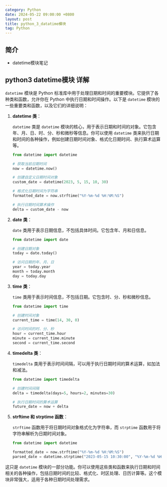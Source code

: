 ```yaml
---
category: Python
date: 2024-05-22 09:00:00 +0800
layout: post
title: python_3_datatime模块
tag: Python
---
```

## 简介

+ datetime模块笔记

## python3 datetime模块 详解

`datetime` 模块是 Python 标准库中用于处理日期和时间的重要模块。它提供了各种类和函数，允许你在 Python 中执行日期和时间操作。以下是 `datetime` 模块的一些重要类和函数，以及它们的详细说明：

1. **datetime 类**：

   `datetime` 类是 `datetime` 模块的核心，用于表示日期和时间的对象。它包含年、月、日、时、分、秒和微秒等信息。你可以使用 `datetime` 类来执行日期和时间的各种操作，例如创建日期时间对象、格式化日期时间、执行算术运算等。

   ```python
   from datetime import datetime

   # 获取当前日期时间
   now = datetime.now()

   # 创建自定义日期时间对象
   custom_date = datetime(2023, 5, 15, 10, 30)

   # 格式化日期时间为字符串
   formatted_date = now.strftime("%Y-%m-%d %H:%M:%S")

   # 执行日期时间算术操作
   delta = custom_date - now
   ```

2. **date 类**：

   `date` 类用于表示日期信息，不包括具体时间。它包含年、月和日信息。

   ```python
   from datetime import date

   # 创建日期对象
   today = date.today()

   # 访问日期的年、月、日
   year = today.year
   month = today.month
   day = today.day
   ```

3. **time 类**：

   `time` 类用于表示时间信息，不包括日期。它包含时、分、秒和微秒信息。

   ```python
   from datetime import time

   # 创建时间对象
   current_time = time(14, 30, 0)

   # 访问时间的时、分、秒
   hour = current_time.hour
   minute = current_time.minute
   second = current_time.second
   ```

4. **timedelta 类**：

   `timedelta` 类用于表示时间间隔，可以用于执行日期时间的算术运算，如加法和减法。

   ```python
   from datetime import timedelta

   # 创建时间间隔
   delta = timedelta(days=5, hours=2, minutes=30)

   # 执行日期时间的算术运算
   future_date = now + delta
   ```

5. **strftime 和 strptime 函数**：

   `strftime` 函数用于将日期时间对象格式化为字符串，而 `strptime` 函数用于将字符串解析为日期时间对象。

   ```python
   from datetime import datetime

   formatted_date = now.strftime("%Y-%m-%d %H:%M:%S")
   parsed_date = datetime.strptime("2023-05-15 10:30:00", "%Y-%m-%d %H:%M:%S")
   ```

这只是 `datetime` 模块的一部分功能。你可以使用这些类和函数来执行日期和时间相关的各种操作，包括日期时间的比较、格式化、时区处理、日历计算等。这个模块非常强大，适用于各种日期时间处理需求。
